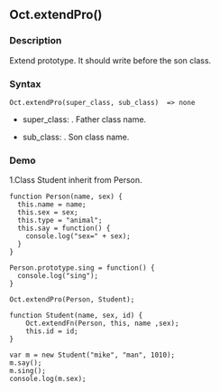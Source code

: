 ## Oct.extendPro()

### Description

Extend prototype. It should write before the son class.

### Syntax
	Oct.extendPro(super_class, sub_class)  => none

- super_class: <String>. Father class name.

- sub_class: <String>. Son class name.


### Demo

1.Class Student inherit from Person.

	function Person(name, sex) {
	  this.name = name;
	  this.sex = sex;
	  this.type = "animal";
	  this.say = function() {
	    console.log("sex=" + sex);
	  }
	}

	Person.prototype.sing = function() {
	  console.log("sing");
	}

	Oct.extendPro(Person, Student);

	function Student(name, sex, id) {
		Oct.extendFn(Person, this, name ,sex);
		this.id = id;
	}

	var m = new Student("mike", "man", 1010);
	m.say();
	m.sing();
	console.log(m.sex);